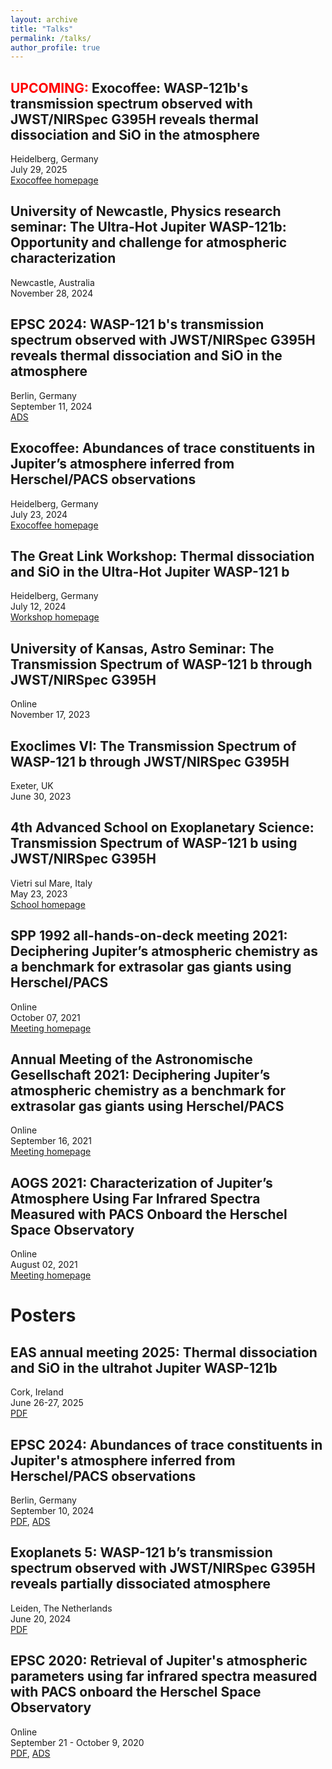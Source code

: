 ```yaml
---
layout: archive
title: "Talks"
permalink: /talks/
author_profile: true
---
```


<span style="color:red">UPCOMING:</span> Exocoffee: WASP-121b's transmission spectrum observed with JWST/NIRSpec G395H reveals thermal dissociation and SiO in the atmosphere
----------------------------------------------------------------------------
Heidelberg, Germany  
July 29, 2025  
[Exocoffee homepage](https://sites.google.com/view/exocoffee)

University of Newcastle, Physics research seminar: The Ultra-Hot Jupiter WASP-121b: Opportunity and challenge for atmospheric characterization
----------------------------------------------------------------------------
Newcastle, Australia  
November 28, 2024

EPSC 2024: WASP-121 b's transmission spectrum observed with JWST/NIRSpec G395H reveals thermal dissociation and SiO in the atmosphere
----------------------------------------------------------------------------
Berlin, Germany  
September 11, 2024  
[ADS](https://ui.adsabs.harvard.edu/abs/2024EPSC...17..191G/abstract)

Exocoffee: Abundances of trace constituents in Jupiter’s atmosphere inferred from Herschel/PACS observations
----------------------------------------------------------------------------
Heidelberg, Germany  
July 23, 2024  
[Exocoffee homepage](https://sites.google.com/view/exocoffee)

The Great Link Workshop: Thermal dissociation and SiO in the Ultra-Hot Jupiter WASP-121 b
----------------------------------------------------------------------------
Heidelberg, Germany  
July 12, 2024  
[Workshop homepage](https://the-great-link.github.io/#)

University of Kansas, Astro Seminar: The Transmission Spectrum of WASP-121 b through JWST/NIRSpec G395H
----------------------------------------------------------------------------
Online  
November 17, 2023  

Exoclimes VI: The Transmission Spectrum of WASP-121 b through JWST/NIRSpec G395H
----------------------------------------------------------------------------
Exeter, UK  
June 30, 2023  

4th Advanced School on Exoplanetary Science: Transmission Spectrum of WASP-121 b using JWST/NIRSpec G395H
----------------------------------------------------------------------------
Vietri sul Mare, Italy  
May 23, 2023  
[School homepage](https://ases4.web.roma2.infn.it/#)  

SPP 1992 all-hands-on-deck meeting 2021: Deciphering Jupiter’s atmospheric chemistry as a benchmark for extrasolar gas giants using Herschel/PACS
----------------------------------------------------------------------------
Online  
October 07, 2021  
[Meeting homepage](https://www-astro.physik.tu-berlin.de/exoplanet-diversity/event/spp-1992-all-hands-on-deck-meeting-2021/)  


Annual Meeting of the Astronomische Gesellschaft 2021: Deciphering Jupiter’s atmospheric chemistry as a benchmark for extrasolar gas giants using Herschel/PACS
----------------------------------------------------------------------------
Online  
September 16, 2021  
[Meeting homepage](https://ag2021.astronomische-gesellschaft.de/index.php)  

AOGS 2021: Characterization of Jupiter’s Atmosphere Using Far Infrared Spectra Measured with PACS Onboard the Herschel Space Observatory
----------------------------------------------------------------------------
Online  
August 02, 2021  
[Meeting homepage](https://www.asiaoceania.org/aogs2021/public.asp?page=home.html)  


Posters
======

EAS annual meeting 2025: Thermal dissociation and SiO in the ultrahot Jupiter WASP-121b
----------------------------------------------------------------------------
Cork, Ireland  
June 26-27, 2025  
[PDF](/files/eas2025.pdf)

EPSC 2024: Abundances of trace constituents in Jupiter's atmosphere inferred from Herschel/PACS observations
----------------------------------------------------------------------------
Berlin, Germany  
September 10, 2024  
[PDF](/files/epsc2024.pdf), [ADS](https://ui.adsabs.harvard.edu/abs/2024EPSC...17..208G/abstract)

Exoplanets 5: WASP-121 b’s transmission spectrum observed with JWST/NIRSpec G395H reveals partially dissociated atmosphere
----------------------------------------------------------------------------
Leiden, The Netherlands  
June 20, 2024  
[PDF](/files/exoplanets5.pdf)

EPSC 2020: Retrieval of Jupiter's atmospheric parameters using far infrared spectra measured with PACS onboard the Herschel Space Observatory
----------------------------------------------------------------------------
Online  
September 21 - October 9, 2020  
[PDF](/files/epsc2020.pdf), [ADS](https://ui.adsabs.harvard.edu/abs/2020EPSC...14..152G/abstract)